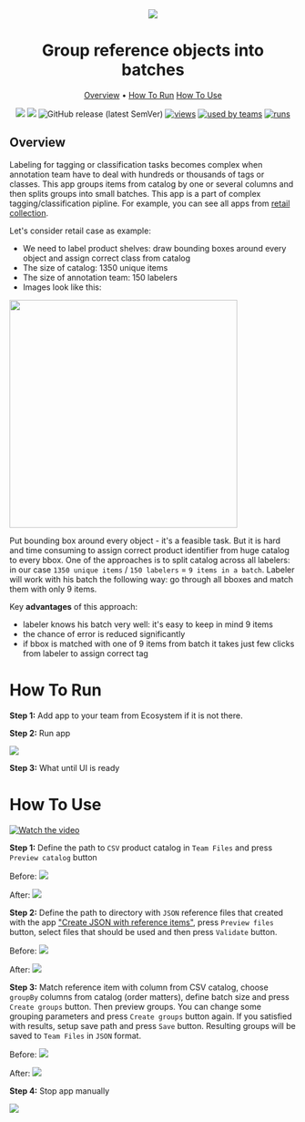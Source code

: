 <div align="center" markdown>
<img src="https://i.imgur.com/Ab2GHSQ.png"/>

# Group reference objects into batches

<p align="center">
  <a href="#Overview">Overview</a> •
  <a href="#How-To-Run">How To Run</a>
  <a href="#How-To-Use">How To Use</a>
</p>


[![](https://img.shields.io/badge/supervisely-ecosystem-brightgreen)](https://ecosystem.supervise.ly/apps/group-reference-objects-into-batches)
[![](https://img.shields.io/badge/slack-chat-green.svg?logo=slack)](https://supervise.ly/slack)
![GitHub release (latest SemVer)](https://img.shields.io/github/v/release/supervisely-ecosystem/group-reference-objects-into-batches)
[![views](https://app.supervise.ly/public/api/v3/ecosystem.counters?repo=supervisely-ecosystem/group-reference-objects-into-batches&counter=views&label=views)](https://supervise.ly)
[![used by teams](https://app.supervise.ly/public/api/v3/ecosystem.counters?repo=supervisely-ecosystem/group-reference-objects-into-batches&counter=downloads&label=used%20by%20teams)](https://supervise.ly)
[![runs](https://app.supervise.ly/public/api/v3/ecosystem.counters?repo=supervisely-ecosystem/group-reference-objects-into-batches&counter=runs&label=runs&123)](https://supervise.ly)

</div>

## Overview

Labeling for tagging or classification tasks becomes complex when annotation team have to deal with hundreds or thousands of tags or classes. This app groups items from catalog by one or several columns and then splits groups into small batches. This app is a part of complex tagging/classification pipline. For example, you can see all apps from [retail collection](https://ecosystem.supervise.ly/).

Let's consider retail case as example:
- We need to label product shelves: draw bounding boxes around every object and assign correct class from catalog
- The size of catalog: 1350 unique items
- The size of annotation team: 150 labelers
- Images look like this:

<img src="https://thumbs.dreamstime.com/z/pet-products-shelves-supermarket-pet-products-shelves-supermarket-auchan-romania-145486859.jpg" width="400px"/>

Put bounding box around every object - it's a feasible task. But it is hard and time consuming to assign correct product identifier from huge catalog to every bbox. One of the approaches is to split catalog across all labelers: in our case `1350 unique items` / `150 labelers` = `9 items in a batch`. Labeler will work with his batch the following way: go through all bboxes and match them with only 9 items. 

Key **advantages** of this approach: 
- labeler knows his batch very well: it's easy to keep in mind 9 items
- the chance of error is reduced significantly
- if bbox is matched with one of 9 items from batch it takes just few clicks from labeler to assign correct tag

# How To Run

**Step 1:** Add app to your team from Ecosystem if it is not there.

**Step 2:** Run app 
 
 <img src="https://i.imgur.com/Y5PgfbT.png"/>
 
**Step 3:** What until UI is ready

# How To Use

[![Watch the video](https://i.imgur.com/sjzuIcY.png)](https://youtu.be/MyrOgn4RpyA)

**Step 1:** Define the path to `CSV` product catalog in `Team Files` and press `Preview catalog` button

Before:
 <img src="https://i.imgur.com/6ds1Rnl.png"/>

After:
 <img src="https://i.imgur.com/xTDnKYt.png"/>
 
 **Step 2:** Define the path to directory with `JSON` reference files that created with the app ["Create JSON with reference items"](https://ecosystem.supervise.ly/apps/create-json-with-reference-items), press `Preview files` button, select files that should be used and then press `Validate` button.
 
Before:
 <img src="https://i.imgur.com/28A6AUg.png"/>

After:
 <img src="https://i.imgur.com/OUM7FBM.png"/>


**Step 3:** Match reference item with column from CSV catalog, choose `groupBy` columns from catalog (order matters), define batch size and press `Create groups` button. Then preview groups. You can change some grouping parameters and press `Create groups` button again. If you satisfied with results, setup save path and press `Save` button. Resulting groups will be saved to `Team Files` in `JSON` format.


Before:
 <img src="https://i.imgur.com/EU4cS1g.png"/>

After:
 <img src="https://i.imgur.com/tWB1Q5G.png"/>
 
**Step 4:** Stop app manually

<img src="https://i.imgur.com/flXfONq.png"/>


